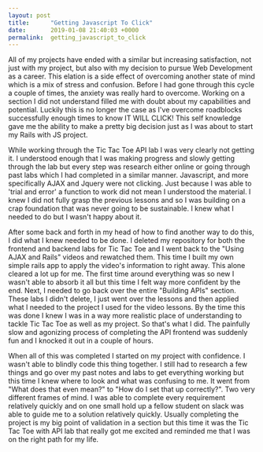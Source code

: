 ```yaml
---
layout: post
title:      "Getting Javascript To Click"
date:       2019-01-08 21:40:03 +0000
permalink:  getting_javascript_to_click
---
```


All of my projects have ended with a similar but increasing satisfaction, not just with my project, but also with my decision to pursue Web Development as a career. This elation is a side effect of overcoming another state of mind which is a mix of stress and confusion. Before I had gone through this cycle a couple of times, the anxiety was really hard to overcome. Working on a section I did not understand filled me with doubt about my capabilities and potential. Luckily this is no longer the case as I've overcome roadblocks successfully enough times to know IT WILL CLICK! This self knowledge gave me the ability to make a pretty big decision just as I was about to start my Rails with JS project. 

While working through the Tic Tac Toe API lab I was very clearly not getting it. I understood enough that I was making progress and slowly getting through the lab but every step was research either online or going through past labs which I had completed in a similar manner. Javascript, and more specifically AJAX and Jquery were not clicking. Just because I was able to 'trial and error' a function to work did not mean I understood the material. I knew I did not fully grasp the previous lessons and so I was building on a crap foundation that was never going to be sustainable. I knew what I needed to do but I wasn't happy about it.

After some back and forth in my head of how to find another way to do this, I did what I knew needed to be done. I deleted my repository for both the frontend and backend labs for Tic Tac Toe and I went back to the "Using AJAX and Rails" videos and rewatched them. This time I built my own simple rails app to apply the video's information to right away. This alone cleared a lot up for me. The first time around everything was so new I wasn't able to absorb it all but this time I felt way more confident by the end. Next, I needed to go back over the entire "Building APIs" section. These labs I didn't delete, I just went over the lessons and then applied what I needed to the project I used for the video lessons. By the time this was done I knew I was in a way more realistic place of understanding to tackle Tic Tac Toe as well as my project. So that's what I did.  The painfully slow and agonizing process of completing the API frontend was suddenly fun and I knocked it out in a couple of hours.

When all of this was completed I started on my project with confidence. I wasn't able to blindly code this thing together. I still had to research a few things and go over my past notes and labs to get everything working but this time I knew where to look and what was confusing to me. It went from "What does that even mean?" to "How do I set that up correctly?". Two very different frames of mind. I was able to complete every requirement relatively quickly and on one small hold up a fellow student on slack was able to guide me to a solution relatively quickly. Usually completing the project is my big point of validation in a section but this time it was the Tic Tac Toe with API lab that really got me excited and reminded me that I was on the right path for my life.





